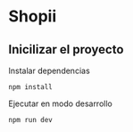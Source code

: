 # Shopii

## Inicilizar el proyecto

Instalar dependencias
```
npm install
```

Ejecutar en modo desarrollo
```
npm run dev
```
